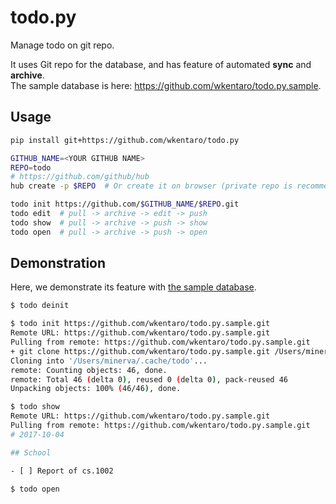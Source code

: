 # todo.py

Manage todo on git repo.

It uses Git repo for the database,
and has feature of automated **sync** and **archive**.  
The sample database is here: https://github.com/wkentaro/todo.py.sample.


## Usage


```bash
pip install git+https://github.com/wkentaro/todo.py

GITHUB_NAME=<YOUR GITHUB NAME>
REPO=todo
# https://github.com/github/hub
hub create -p $REPO  # Or create it on browser (private repo is recommended)

todo init https://github.com/$GITHUB_NAME/$REPO.git
todo edit  # pull -> archive -> edit -> push
todo show  # pull -> archive -> push -> show
todo open  # pull -> archive -> push -> open
```


## Demonstration

Here, we demonstrate its feature with [the sample database](https://github.com/wkentaro/todo.py.sample).

```bash
$ todo deinit

$ todo init https://github.com/wkentaro/todo.py.sample.git
Remote URL: https://github.com/wkentaro/todo.py.sample.git
Pulling from remote: https://github.com/wkentaro/todo.py.sample.git
+ git clone https://github.com/wkentaro/todo.py.sample.git /Users/minerva/.cache/todo
Cloning into '/Users/minerva/.cache/todo'...
remote: Counting objects: 46, done.
remote: Total 46 (delta 0), reused 0 (delta 0), pack-reused 46
Unpacking objects: 100% (46/46), done.

$ todo show
Remote URL: https://github.com/wkentaro/todo.py.sample.git
Pulling from remote: https://github.com/wkentaro/todo.py.sample.git
# 2017-10-04

## School

- [ ] Report of cs.1002

$ todo open
```
